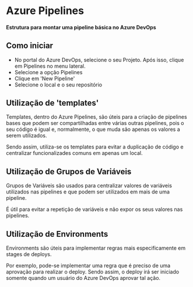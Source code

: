 # Azure Pipelines
#### Estrutura para montar uma pipeline básica no Azure DevOps

## Como iniciar
- No portal do Azure DevOps, selecione o seu Projeto. Após isso, clique em Pipelines no menu lateral.
- Selecione a opção Pipelines
- Clique em 'New Pipeline'
- Selecione o local e o seu repositório

## Utilização de 'templates'
Templates, dentro do Azure Pipelines, são úteis para a criação de pipelines bases que podem ser compartilhadas entre várias outras pipelines, pois o seu código é igual e, normalmente, o que muda são apenas os valores a serem utilizados.

Sendo assim, utiliza-se os templates para evitar a duplicação de código e centralizar funcionalizades comuns em apenas um local.

## Utilização de Grupos de Variáveis
Grupos de Variáveis são usados para centralizar valores de variáveis utilizados nas pipelines e que podem ser utilizados em mais de uma pipeline.

É útil para evitar a repetição de variáveis e não expor os seus valores nas pipelines.

## Utilização de Environments
Environments são úteis para implementar regras mais especificamente em stages de deploys.

Por exemplo, pode-se implementar uma regra que é preciso de uma aprovação para realizar o deploy. Sendo assim, o deploy irá ser iniciado somente quando um usuário do Azure DevOps aprovar tal ação.
